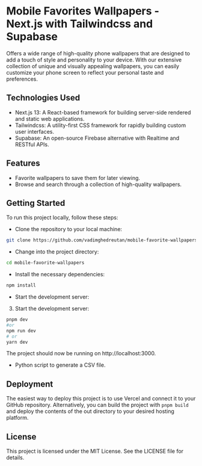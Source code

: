 # **Mobile Favorites Wallpapers - Next.js with Tailwindcss and Supabase**

Offers a wide range of high-quality phone wallpapers that are designed to add a touch of style and personality to your device. With our extensive collection of unique and visually appealing wallpapers, you can easily customize your phone screen to reflect your personal taste and preferences.

## Technologies Used

-   Next.js 13: A React-based framework for building server-side rendered and static web applications.
-   Tailwindcss: A utility-first CSS framework for rapidly building custom user interfaces.
-   Supabase: An open-source Firebase alternative with Realtime and RESTful APIs.

## Features

-   Favorite wallpapers to save them for later viewing.
-   Browse and search through a collection of high-quality wallpapers.

## Getting Started

To run this project locally, follow these steps:

-   Clone the repository to your local machine:

```bash
git clone https://github.com/vadimghedreutan/mobile-favorite-wallpapers.git
```

-   Change into the project directory:

```bash
cd mobile-favorite-wallpapers
```

-   Install the necessary dependencies:

```bash
npm install
```

-   Start the development server:

3. Start the development server:

```bash
pnpm dev
#or
npm run dev
# or
yarn dev
```

The project should now be running on http://localhost:3000.

-   Python script to generate a CSV file.

## Deployment

The easiest way to deploy this project is to use Vercel and connect it to your GitHub repository. Alternatively, you can build the project with `pnpm build` and deploy the contents of the out directory to your desired hosting platform.

## License

This project is licensed under the MIT License. See the LICENSE file for details.
